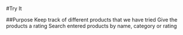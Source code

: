 #Try It

##Purpose
Keep track of different products that we have tried
Give the products a rating
Search entered products by name, category or rating
 